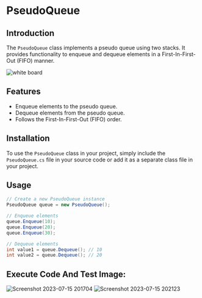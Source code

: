 # PseudoQueue




## Introduction

The `PseudoQueue` class implements a pseudo queue using two stacks. It provides functionality to enqueue and dequeue elements in a First-In-First-Out (FIFO) manner.


![white board](https://github.com/bashar-27/Algo-And-DataStructure/assets/83985765/4f2b4795-3f82-48d5-b431-9cbaaa70ee1b)

## Features

- Enqueue elements to the pseudo queue.
- Dequeue elements from the pseudo queue.
- Follows the First-In-First-Out (FIFO) order.

## Installation

To use the `PseudoQueue` class in your project, simply include the `PseudoQueue.cs` file in your source code or add it as a separate class file in your project.

## Usage

```csharp
// Create a new PseudoQueue instance
PseudoQueue queue = new PseudoQueue();

// Enqueue elements
queue.Enqueue(10);
queue.Enqueue(20);
queue.Enqueue(30);

// Dequeue elements
int value1 = queue.Dequeue(); // 10
int value2 = queue.Dequeue(); // 20
```
## Execute Code And Test Image:
![Screenshot 2023-07-15 201704](https://github.com/bashar-27/Algo-And-DataStructure/assets/83985765/0549dfae-20f8-4575-87d0-70c8b4b6a44d)
![Screenshot 2023-07-15 202123](https://github.com/bashar-27/Algo-And-DataStructure/assets/83985765/2328dcf9-0f23-4210-ac14-f4861c6d5cf3)




